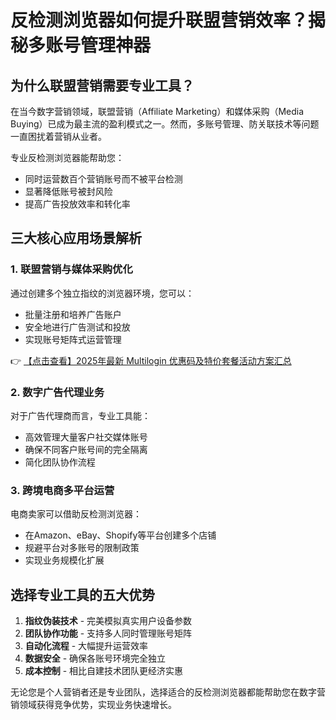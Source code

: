 # 反检测浏览器如何提升联盟营销效率？揭秘多账号管理神器

## 为什么联盟营销需要专业工具？

在当今数字营销领域，联盟营销（Affiliate Marketing）和媒体采购（Media Buying）已成为最主流的盈利模式之一。然而，多账号管理、防关联技术等问题一直困扰着营销从业者。

专业反检测浏览器能帮助您：
- 同时运营数百个营销账号而不被平台检测
- 显著降低账号被封风险
- 提高广告投放效率和转化率

## 三大核心应用场景解析

### 1. 联盟营销与媒体采购优化

通过创建多个独立指纹的浏览器环境，您可以：
- 批量注册和培养广告账户
- 安全地进行广告测试和投放
- 实现账号矩阵式运营管理

👉 [【点击查看】2025年最新 Multilogin 优惠码及特价套餐活动方案汇总](https://bit.ly/multIlogin)

### 2. 数字广告代理业务

对于广告代理商而言，专业工具能：
- 高效管理大量客户社交媒体账号
- 确保不同客户账号间的完全隔离
- 简化团队协作流程

### 3. 跨境电商多平台运营

电商卖家可以借助反检测浏览器：
- 在Amazon、eBay、Shopify等平台创建多个店铺
- 规避平台对多账号的限制政策
- 实现业务规模化扩展

## 选择专业工具的五大优势

1. **指纹伪装技术** - 完美模拟真实用户设备参数
2. **团队协作功能** - 支持多人同时管理账号矩阵
3. **自动化流程** - 大幅提升运营效率
4. **数据安全** - 确保各账号环境完全独立
5. **成本控制** - 相比自建技术团队更经济实惠

无论您是个人营销者还是专业团队，选择适合的反检测浏览器都能帮助您在数字营销领域获得竞争优势，实现业务快速增长。